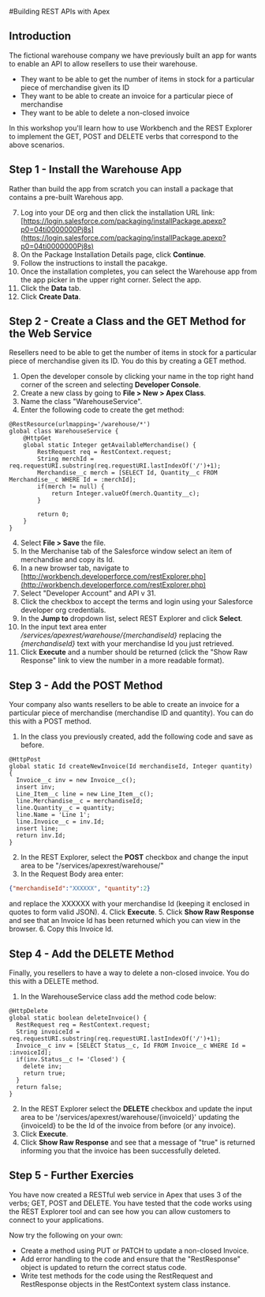 #Building REST APIs with Apex

## Introduction

The fictional warehouse company we have previously built an app for wants to enable an API to allow resellers to use their warehouse. 
- They want to be able to get the number of items in stock for a particular piece of merchandise given its ID
- They want to be able to create an invoice for a particular piece of merchandise 
- They want to be able to delete a non-closed invoice

In this workshop you'll learn how to use Workbench and the REST Explorer to implement the GET, POST and DELETE verbs that correspond to the above scenarios. 

## Step 1 - Install the Warehouse App
Rather than build the app from scratch you can install a package that contains a pre-built Warehous app. 

7. Log into your DE org and then click the installation URL link: [https://login.salesforce.com/packaging/installPackage.apexp?p0=04ti0000000Pj8s](https://login.salesforce.com/packaging/installPackage.apexp?p0=04ti0000000Pj8s)
9. On the Package Installation Details page, click **Continue**.
10. Follow the instructions to install the pacakge. 
13. Once the installation completes, you can select the Warehouse app from the app picker in the upper right corner. Select the app.
14. Click the **Data** tab.
15. Click **Create Data**.

## Step 2 - Create a Class and the GET Method for the Web Service

Resellers need to be able to get the number of items in stock for a particular piece of merchandise given its ID. You do this by creating a GET method. 

1. Open the developer console by clicking your name in the top right hand corner of the screen and selecting **Developer Console**.
2. Create a new class by going to **File > New > Apex Class**. 
3. Name the class "WarehouseService".
3. Enter the following code to create the get method:

```Apex
@RestResource(urlmapping='/warehouse/*')
global class WarehouseService {
	@HttpGet
    global static Integer getAvailableMerchandise() {
        RestRequest req = RestContext.request;
		String merchId = req.requestURI.substring(req.requestURI.lastIndexOf('/')+1);
        Merchandise__c merch = [SELECT Id, Quantity__c FROM Merchandise__c WHERE Id = :merchId];
        if(merch != null) {
            return Integer.valueOf(merch.Quantity__c);
        }
        
        return 0;
    }
}
```
4. Select **File > Save** the file.
5. In the Merchanise tab of the Salesforce window select an item of merchandise and copy its Id.
6. In a new browser tab, navigate to [http://workbench.developerforce.com/restExplorer.php](http://workbench.developerforce.com/restExplorer.php)
7. Select "Developer Account" and API v 31. 
8. Click the checkbox to accept the terms and login using your Salesforce developer org credentials.
7. In the **Jump to** dropdown list, select REST Explorer and click **Select**.
8. In the input text area enter */services/apexrest/warehouse/{merchandiseId}* replacing the *{merchandiseId}* text with your merchandise Id you just retrieved.
9. Click **Execute** and a number should be returned (click the "Show Raw Response" link to view the number in a more readable format).

## Step 3 - Add the POST Method
Your company also wants resellers to be able to create an invoice for a particular piece of merchandise (merchandise ID and quantity). You can do this with a POST method. 

1. In the class you previously created, add the following code and save as before.
```Apex
@HttpPost
global static Id createNewInvoice(Id merchandiseId, Integer quantity) {
  Invoice__c inv = new Invoice__c();
  insert inv;
  Line_Item__c line = new Line_Item__c();
  line.Merchandise__c = merchandiseId;
  line.Quantity__c = quantity;
  line.Name = 'Line 1';
  line.Invoice__c = inv.Id;
  insert line;
  return inv.Id;
}
```
2. In the REST Explorer, select the **POST** checkbox and change the input area to be "/services/apexrest/warehouse/"
3. In the Request Body area enter:
```JSON
{"merchandiseId":"XXXXXX", "quantity":2}
```
and replace the XXXXXX with your merchandise Id (keeping it enclosed in quotes to form valid JSON).
4. Click **Execute**.
5. Click **Show Raw Response** and see that an Invoice Id has been returned which you can view in the browser.
6. Copy this Invoice Id.

## Step 4 - Add the DELETE Method
Finally, you resellers to have a way to delete a non-closed invoice. You do this with a DELETE method. 

1. In the WarehouseService class add the method code below:
```Apex
@HttpDelete
global static boolean deleteInvoice() {
  RestRequest req = RestContext.request;
  String invoiceId = req.requestURI.substring(req.requestURI.lastIndexOf('/')+1);
  Invoice__c inv = [SELECT Status__c, Id FROM Invoice__c WHERE Id = :invoiceId];
  if(inv.Status__c != 'Closed') {
    delete inv;
    return true;
  }
  return false;
}
```
2. In the REST Explorer select the **DELETE** checkbox and update the input area to be '/services/apexrest/warehouse/{invoiceId}' updating the {invoiceId} to be the Id of the invoice from before (or any invoice).
3. Click **Execute**.
4. Click **Show Raw Response** and see that a message of "true" is returned informing you that the invoice has been successfully deleted.

## Step 5 - Further Exercies 
You have now created a RESTful web service in Apex that uses 3 of the verbs; GET, POST and DELETE. You have tested that the code works using the REST Explorer tool and can see how you can allow customers to connect to your applications. 

Now try the following on your own:
- Create a method using PUT or PATCH to update a non-closed Invoice.
- Add error handling to the code and ensure that the "RestResponse" object is updated to return the correct status code.
- Write test methods for the code using the RestRequest and RestResponse objects in the RestContext system class instance.
